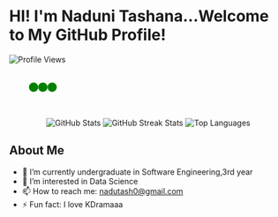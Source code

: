 # HI! I'm Naduni Tashana...Welcome to My GitHub Profile!

![Profile Views](https://komarev.com/ghpvc/?username=NaduniTashana)
<svg width="600" height="100" viewBox="0 0 600 100" xmlns="http://www.w3.org/2000/svg">
  <circle cx="50" cy="50" r="10" fill="green">
    <animate attributeName="cx" from="50" to="550" dur="10s" repeatCount="indefinite" />
  </circle>
  <circle cx="70" cy="50" r="10" fill="green">
    <animate attributeName="cx" from="70" to="570" dur="10s" repeatCount="indefinite" />
  </circle>
  <circle cx="90" cy="50" r="10" fill="green">
    <animate attributeName="cx" from="90" to="590" dur="10s" repeatCount="indefinite" />
  </circle>
</svg>
<p align="center">
  <img src="https://github-readme-stats.vercel.app/api?username=NaduniTashana&show_icons=true&theme=radical" alt="GitHub Stats" />
  <img src="https://github-readme-streak-stats.herokuapp.com/?user=NaduniTashana&theme=radical" alt="GitHub Streak Stats" />
  <img src="https://github-readme-stats.vercel.app/api/top-langs/?username=NaduniTashana&layout=compact&theme=radical" alt="Top Languages" />
</p>







## About Me
- 🌱 I’m currently undergraduate in Software Engineering,3rd year
- 👯 I’m interested in Data Science
- 📫 How to reach me: nadutash0@gmail.com
- ⚡ Fun fact: I love KDramaaa

